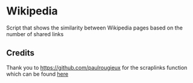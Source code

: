 # Wikipedia
Script that shows the similarity between Wikipedia pages based on the number of shared links

## Credits 

Thank you to https://github.com/paulrougieux for the scraplinks function which can be found [here](https://gist.github.com/paulrougieux/e1ee769577b40cd9ed9db7f75e9a2cc2)
